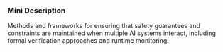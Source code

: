 ### Mini Description

Methods and frameworks for ensuring that safety guarantees and constraints are maintained when multiple AI systems interact, including formal verification approaches and runtime monitoring.
